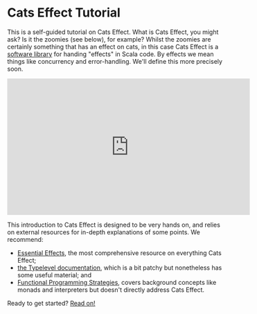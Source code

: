 # Cats Effect Tutorial

This is a self-guided tutorial on Cats Effect. What is Cats Effect, you might ask? Is it the zoomies (see below), for example? Whilst the zoomies are certainly something that has an effect on cats, in this case Cats Effect is a [software library][ce] for handing "effects" in Scala code. By effects we mean things like concurrency and error-handling. We'll define this more precisely soon.

<iframe width="560" height="315" src="https://www.youtube.com/embed/4DX5m6uBCvo?si=NMb2mrqIkCqcFhLY" title="YouTube video player" frameborder="0" allow="accelerometer; autoplay; clipboard-write; encrypted-media; gyroscope; picture-in-picture; web-share" referrerpolicy="strict-origin-when-cross-origin" allowfullscreen></iframe>

This introduction to Cats Effect is designed to be very hands on, and relies on external resources for in-depth explanations of some points. We recommend:

- [Essential Effects][ee], the most comprehensive resource on everything Cats Effect;
- [the Typelevel documentation][ce], which is a bit patchy but nonetheless has some useful material; and
- [Functional Programming Strategies][fps], covers background concepts like monads and interpreters but doesn't directly address Cats Effect.

Ready to get started? [Read on!](https://creativescala.org/cats-effect-tutorial)


[ee]: https://essentialeffects.dev/
[ce]: https://typelevel.org/cats-effect/
[fps]: http://scalawithcats.github.io/scala-with-cats/
